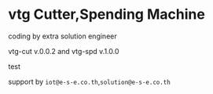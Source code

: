 # vtg Cutter,Spending Machine  
 coding by extra solution engineer

vtg-cut v.0.0.2 and
vtg-spd v.1.0.0

test

support by `iot@e-s-e.co.th`,`solution@e-s-e.co.th`
